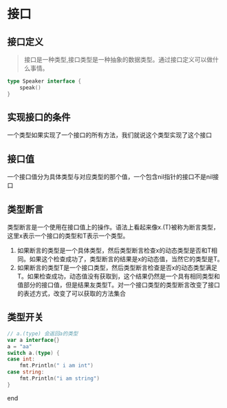 # 接口

## 接口定义

> 接口是一种类型,接口类型是一种抽象的数据类型。通过接口定义可以做什么事情。

```go
type Speaker interface {
    speak()
}
```

## 实现接口的条件

一个类型如果实现了一个接口的所有方法，我们就说这个类型实现了这个接口

## 接口值

一个接口值分为具体类型与对应类型的那个值，一个包含nil指针的接口不是nil接口

## 类型断言

类型断言是一个使用在接口值上的操作。语法上看起来像x.(T)被称为断言类型，这里x表示一个接口的类型和T表示一个类型。
1. 如果断言的类型是一个具体类型，然后类型断言检查x的动态类型是否和T相同。如果这个检查成功了，类型断言的结果是x的动态值，当然它的类型是T。
2. 如果断言的类型T是一个接口类型，然后类型断言检查是否x的动态类型满足T。如果检查成功，动态值没有获取到，这个结果仍然是一个具有相同类型和值部分的接口值，但是结果友类型T。对一个接口类型的类型断言改变了接口的表述方式，改变了可以获取的方法集合

## 类型开关

```go
// a.(type) 会返回a的类型
var a interface{}
a = "aa"
switch a.(type) {
case int:
    fmt.Println(" i am int")
case string:
    fmt.Println("i am string")
}
```

end
